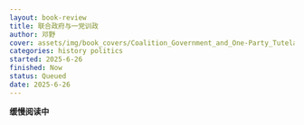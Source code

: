 ```yaml
---
layout: book-review
title: 联合政府与一党训政
author: 邓野
cover: assets/img/book_covers/Coalition_Government_and_One-Party_Tutelage.jpg
categories: history politics
started: 2025-6-26
finished: Now
status: Queued
date: 2025-6-26
---
```


**缓慢阅读中**
